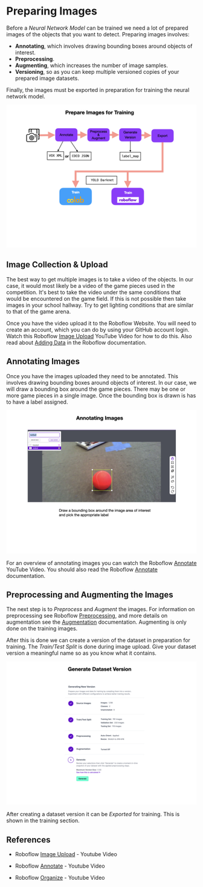 # Preparing Images
Before a *Neural Network Model* can be trained we need a lot of prepared images of the objects that you want to detect.  Preparing images involves:
- **Annotating**, which involves drawing bounding boxes around objects of interest. 
- **Preprocessing**. 
- **Augmenting**, which increases the number of image samples. 
- **Versioning**, so as you can keep multiple versioned copies of your prepared image datasets.

Finally, the images must be exported in preparation for training the neural network model.

![Prepare Images for Training](../images/FRCMachineLearning/FRCMachineLearning.003.jpeg)

## Image Collection & Upload
The best way to get multiple images is to take a video of the objects.  In our case, it would most likely be a video of the game pieces used in the competition.  It's best to take the video under the same conditions that would be encountered on the game field. If this is not possible then take images in your school hallway.  Try to get lighting conditions that are similar to that of the game arena.

Once you have the video upload it to the Roboflow Website.  You will need to create an account, which you can do by using your GitHub account login.  Watch this Roboflow [Image Upload](https://www.youtube.com/watch?v=ZspfrPd4IKo) YouTube Video for how to do this.  Also read about [Adding Data](https://docs.roboflow.com/adding-data) in the Roboflow documentation.

## Annotating Images
Once you have the images uploaded they need to be annotated.  This involves drawing bounding boxes around objects of interest.  In our case, we will draw a bounding box around the game pieces.  There may be one or more game pieces in a single image.  Once the bounding box is drawn is has to have a label assigned.  

![Annotating Images](../images/FRCMachineLearning/FRCMachineLearning.004.jpeg)

For an overview of annotating images you can watch the Roboflow [Annotate](https://www.youtube.com/watch?v=oCqd3oXp_HU) YouTube Video.  You should also read the Roboflow [Annotate](https://docs.roboflow.com/annotate) documentation.

## Preprocessing and Augmenting the Images
The next step is to *Preprocess* and *Augment* the images.   For information on preprocessing see Roboflow [Preprocessing](https://docs.roboflow.com/image-transformations/image-preprocessing), and more details on augmentation see the [Augmentation](https://docs.roboflow.com/image-transformations/image-augmentation) documentation. Augmenting is only done on the training images.

After this is done we can create a version of the dataset in preparation for training.  The *Train/Test Split* is done during image upload.  Give your dataset version a meaningful name so as you know what it contains.

![Generating Dataset](../images/FRCMachineLearning/FRCMachineLearning.005.jpeg)

After creating a dataset version it can be *Exported* for training.  This is shown in the training section.

## References
- Roboflow [Image Upload](https://www.youtube.com/watch?v=ZspfrPd4IKo) - Youtube Video

- Roboflow [Annotate](https://www.youtube.com/watch?v=oCqd3oXp_HU) - Youtube Video

- Roboflow [Organize](https://www.youtube.com/watch?v=VyJ5HyaneuA) - Youtube Video